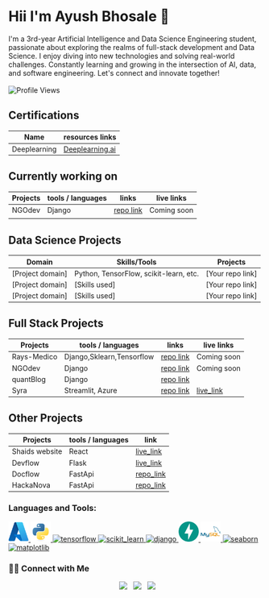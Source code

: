 # Hii I'm Ayush Bhosale <span class="wave">👋</span>
I'm a 3rd-year Artificial Intelligence and Data Science Engineering student, passionate about exploring the realms of full-stack development and Data Science. I enjoy diving into new technologies and solving real-world challenges. Constantly learning and growing in the intersection of AI, data, and software engineering. Let's connect and innovate together!
<br>
<br>
![Profile Views](https://komarev.com/ghpvc/?username=AyushBhosale)

## Certifications
| Name                      | resources links                           | 
| ------------------------- | ----------------------------------------- | 
| Deeplearning             | [Deeplearning.ai](https://www.deeplearning.ai/) | 

## Currently working on 
| Projects                  | tools / languages                         | links                                                               | live links                                                | 
| ------------------------- | ----------------------------------------- | ------------------------------------------------------------------  | --------------------------------------------------------- |
| NGOdev                   | Django                  | [repo link](https://github.com/AyushBhosale/NGOdev)                | Coming soon                                              |
                            |

## Data Science Projects
| Domain                       | Skills/Tools                                   | Projects                                                             |
|------------------------------|------------------------------------------------|---------------------------------------------------------------------|
| [Project domain]             | Python, TensorFlow, scikit-learn, etc.         | [Your repo link]                                                    |
| [Project domain]             | [Skills used]                                  | [Your repo link]                                                    |     
| [Project domain]             | [Skills used]                                  | [Your repo link]                                                    |     

## Full Stack Projects

| Projects                  | tools / languages                         | links                                                               | live links                                                | 
| ------------------------- | ----------------------------------------- | ------------------------------------------------------------------  | --------------------------------------------------------- |
| Rays-Medico              | Django,Sklearn,Tensorflow                  | [repo link](https://github.com/Rays-Medico/raysWebsite)             | Coming soon          |  
| NGOdev                   | Django                  | [repo link](https://github.com/AyushBhosale/NGOdev)                | Coming soon                                              |
| quantBlog               | Django                  | [repo link](https://github.com/AyushBhosale/quantBlog)                                              |                                    |
| Syra               | Streamlit, Azure                  | [repo link](https://github.com/AyushBhosale/Syra)                                              |[live_link](syra-gfe2b6hcchcpbsha.canadacentral-01.azurewebsites.net)                       |
    

## Other Projects

| Projects | tools / languages | link |
|----------|-------------------|------ |
| Shaids website | React | [live_link](https://shaids-dmce.vercel.app/) |
| Devflow | Flask | [live_link]((https://devflow-sepia.vercel.app)) |
| Docflow | FastApi | [repo_link](https://github.com/FSfarhaan/Devflow_Err6.0) |
| HackaNova | FastApi | [repo_link](https://github.com/FSfarhaan/Hackanova) |

<h3 align="left">Languages and Tools:</h3>
<p align="left"> 
  <a href="https://azure.microsoft.com/en-in/" target="_blank" rel="noreferrer"> <img src="https://raw.githubusercontent.com/devicons/devicon/master/icons/azure/azure-original.svg" alt="azure" width="40" height="40"/> </a>
  <a href="https://www.python.org" target="_blank" rel="noreferrer"> <img src="https://raw.githubusercontent.com/devicons/devicon/master/icons/python/python-original.svg" alt="python" width="40" height="40"/> </a>
  <a href="https://www.tensorflow.org" target="_blank" rel="noreferrer"> <img src="https://www.vectorlogo.zone/logos/tensorflow/tensorflow-icon.svg" alt="tensorflow" width="40" height="40"/> </a>
  <a href="https://scikit-learn.org/" target="_blank" rel="noreferrer"> <img src="https://upload.wikimedia.org/wikipedia/commons/0/05/Scikit_learn_logo_small.svg" alt="scikit_learn" width="40" height="40"/> </a>
  <a href="https://www.djangoproject.com/" target="_blank" rel="noreferrer"> <img src="https://cdn.worldvectorlogo.com/logos/django.svg" alt="django" width="40" height="40"/> </a>
  <a href="https://fastapi.tiangolo.com/" target="_blank" rel="noreferrer"> <img src="https://raw.githubusercontent.com/devicons/devicon/master/icons/fastapi/fastapi-original.svg" alt="fastapi" width="40" height="40"/> </a>
  <a href="https://www.mysql.com/" target="_blank" rel="noreferrer"> <img src="https://raw.githubusercontent.com/devicons/devicon/master/icons/mysql/mysql-original-wordmark.svg" alt="mysql" width="40" height="40"/> </a>
  <a href="https://seaborn.pydata.org/" target="_blank" rel="noreferrer"> <img src="https://seaborn.pydata.org/_images/logo-mark-lightbg.svg" alt="seaborn" width="40" height="40"/> </a>
  <a href="https://matplotlib.org/" target="_blank" rel="noreferrer"> <img src="https://matplotlib.org/_static/images/logo2.svg" alt="matplotlib" width="40" height="40"/> </a>
</p>

<h3> 🤝🏻 Connect with Me </h3>
<p align="center">
&nbsp; <a href="https://www.instagram.com/ayush._.bhosale/" target="_blank" rel="noopener noreferrer"><img src="https://img.icons8.com/nolan/64/instagram-new.png" width="50" /></a>  
&nbsp; <a href="mailto:ayushbhosale7997@gmail.com" target="_blank" rel="noopener noreferrer"><img src="https://img.icons8.com/nolan/64/new-post.png"  width="50" /></a>
&nbsp; <a href="https://www.linkedin.com/in/ayush-bhosale-207ba7250/" target="_blank" rel="noopener noreferrer"><img src="https://img.icons8.com/nolan/64/linkedin.png" width="50" /></a>
